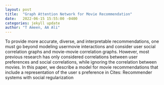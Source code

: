 ```yaml
---
layout: post
title:  "Graph Attention Network for Movie Recommendation"
date:   2022-06-15 15:55:00 -0400
categories: jekyll update
author: "T Ameen, AA Ali"
---
```

To provide more accurate, diverse, and interpretable recommendations, one must go beyond modeling usermovie interactions and consider user social correlation graphs and movie-movie correlation graphs. However, most previous research has only considered correlations between user preferences and social correlations, while ignoring the correlation between movies. In this paper, we describe a model for movie recommendations that include a representation of the user s preference in  Cites: Recommender systems with social regularization